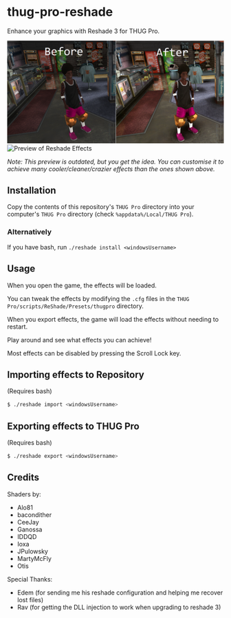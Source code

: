 # thug-pro-reshade

Enhance your graphics with Reshade 3 for THUG Pro.

![Before/After Picture](comparison.png)
![Preview of Reshade Effects](preview.png)

_Note: This preview is outdated, but you get the idea. You can customise it to achieve many cooler/cleaner/crazier effects than the ones shown above._

## Installation

Copy the contents of this repository's `THUG Pro` directory into your computer's `THUG Pro` directory (check `%appdata%/Local/THUG Pro`).

### Alternatively

If you have bash, run `./reshade install <windowsUsername>`

## Usage

When you open the game, the effects will be loaded.

You can tweak the effects by modifying the `.cfg` files in the `THUG Pro/scripts/ReShade/Presets/thugpro` directory.

When you export effects, the game will load the effects without needing to restart.

Play around and see what effects you can achieve!

Most effects can be disabled by pressing the Scroll Lock key.

## Importing effects to Repository

(Requires bash)

```bash
$ ./reshade import <windowsUsername>
```

## Exporting effects to THUG Pro

(Requires bash)

```bash
$ ./reshade export <windowsUsername>
```

## Credits

Shaders by:
* Alo81
* bacondither
* CeeJay
* Ganossa
* IDDQD
* Ioxa
* JPulowsky
* MartyMcFly
* Otis

Special Thanks:
* Edem (for sending me his reshade configuration and helping me recover lost files)
* Rav (for getting the DLL injection to work when upgrading to reshade 3)
